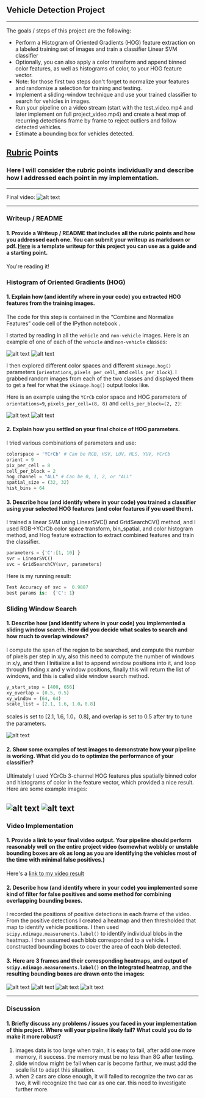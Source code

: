 
## **Vehicle Detection Project**

---

The goals / steps of this project are the following:

* Perform a Histogram of Oriented Gradients (HOG) feature extraction on a labeled training set of images and train a classifier Linear SVM classifier
* Optionally, you can also apply a color transform and append binned color features, as well as histograms of color, to your HOG feature vector. 
* Note: for those first two steps don't forget to normalize your features and randomize a selection for training and testing.
* Implement a sliding-window technique and use your trained classifier to search for vehicles in images.
* Run your pipeline on a video stream (start with the test_video.mp4 and later implement on full project_video.mp4) and create a heat map of recurring detections frame by frame to reject outliers and follow detected vehicles.
* Estimate a bounding box for vehicles detected.

[//]: # (Image References)
[image1]: ./output_images/vehicle.png
[image2]: ./output_images/non-vehicle.png 
[image3]: ./output_images/car_hog.png
[image4]: ./output_images/notcar_hog.png
[image5]: ./output_images/slide_window.png
[image6]: ./output_images/slide_window3.png
[image7]: ./output_images/slide_window2.png

[image8]: ./output_images/bboxes_and_heat1.png
[image9]: ./output_images/bboxes_and_heat2.png
[image10]: ./output_images/bboxes_and_heat3.png
[image11]: ./output_images/bboxes_and_heat4.png
[image12]: ./output_images/final.gif
[video1]: ./project_video_output.mp4

## [Rubric](https://review.udacity.com/#!/rubrics/513/view) Points
### Here I will consider the rubric points individually and describe how I addressed each point in my implementation.  

---

Final video:
![alt text][image12]

---
### Writeup / README

#### 1. Provide a Writeup / README that includes all the rubric points and how you addressed each one.  You can submit your writeup as markdown or pdf.  [Here](https://github.com/udacity/CarND-Vehicle-Detection/blob/master/writeup_template.md) is a template writeup for this project you can use as a guide and a starting point.  

You're reading it!

### Histogram of Oriented Gradients (HOG)

#### 1. Explain how (and identify where in your code) you extracted HOG features from the training images.

The code for this step is contained in the “Combine and Normalize Features” code cell of the IPython notebook .  

I started by reading in all the `vehicle` and `non-vehicle` images.  Here is an example of one of each of the `vehicle` and `non-vehicle` classes:

![alt text][image1]
![alt text][image2]

I then explored different color spaces and different `skimage.hog()` parameters (`orientations`, `pixels_per_cell`, and `cells_per_block`).  I grabbed random images from each of the two classes and displayed them to get a feel for what the `skimage.hog()` output looks like.

Here is an example using the `YCrCb` color space and HOG parameters of `orientations=9`, `pixels_per_cell=(8, 8)` and `cells_per_block=(2, 2)`:


![alt text][image3]
![alt text][image4]

#### 2. Explain how you settled on your final choice of HOG parameters.

I tried various combinations of parameters and use:

```python
colorspace = 'YCrCb' # Can be RGB, HSV, LUV, HLS, YUV, YCrCb
orient = 9
pix_per_cell = 8
cell_per_block = 2
hog_channel = "ALL" # Can be 0, 1, 2, or "ALL"
spatial_size = (32, 32) 
hist_bins = 64 
```

#### 3. Describe how (and identify where in your code) you trained a classifier using your selected HOG features (and color features if you used them).

I trained a linear SVM using LinearSVC() and GridSearchCV() method, and I used RGB->YCrCb color space transform, bin_spatial, and color histogram method, and Hog feature extraction to extract combined features  and train the classifier.

```python
parameters = {'C':[1, 10] } 
svr = LinearSVC()
svc = GridSearchCV(svr, parameters)
```

Here is my running result:

```python
Test Accuracy of svc =  0.9887
best params is:  {'C': 1}
```

### Sliding Window Search

#### 1. Describe how (and identify where in your code) you implemented a sliding window search.  How did you decide what scales to search and how much to overlap windows?

I compute the span of the region to be searched, and compute the number of pixels per step in x/y, also this need to compute the number of windows in x/y, and then I Initialize a list to append window positions into it, and loop through finding x and y window positions, finally this will return the list of windows, and this is called slide window search method.

```python
y_start_stop = [400, 656]
xy_overlap = (0.5, 0.5)
xy_window = (64, 64)
scale_list = [2.1, 1.6, 1.0，0.8]
```

scales is set to [2.1, 1.6, 1.0，0.8], and overlap is set to 0.5 after try to tune the parameters.

![alt text][image5]

#### 2. Show some examples of test images to demonstrate how your pipeline is working.  What did you do to optimize the performance of your classifier?

Ultimately I used YCrCb 3-channel HOG features plus spatially binned color and histograms of color in the feature vector, which provided a nice result.  Here are some example images:

![alt text][image6]
![alt text][image7]
---

### Video Implementation

#### 1. Provide a link to your final video output.  Your pipeline should perform reasonably well on the entire project video (somewhat wobbly or unstable bounding boxes are ok as long as you are identifying the vehicles most of the time with minimal false positives.)
Here's a [link to my video result](./project_video_output.mp4)


#### 2. Describe how (and identify where in your code) you implemented some kind of filter for false positives and some method for combining overlapping bounding boxes.

I recorded the positions of positive detections in each frame of the video.  From the positive detections I created a heatmap and then thresholded that map to identify vehicle positions.  I then used `scipy.ndimage.measurements.label()` to identify individual blobs in the heatmap.  I then assumed each blob corresponded to a vehicle.  I constructed bounding boxes to cover the area of each blob detected.  

#### 3. Here are 3 frames and their corresponding heatmaps, and output of `scipy.ndimage.measurements.label()` on the integrated heatmap, and the resulting bounding boxes are drawn onto the images:

![alt text][image8]
![alt text][image9]
![alt text][image10]
![alt text][image11]


---

### Discussion

#### 1. Briefly discuss any problems / issues you faced in your implementation of this project.  Where will your pipeline likely fail?  What could you do to make it more robust?

1. images data is too large when train, it is easy to fail, after add one more memory, it success. the memory must be no less than 8G after testing.
2. slide window might be fail when car is become farthur, we must add the scale list to adapt this situation.
3. when 2 cars are close enough, it will failed to recognize the two car as two, it will recognize the two car as one car. this need to investigate further more.


